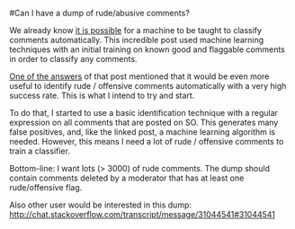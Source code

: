 #Can I have a dump of rude/abusive comments?

We already know [it is possible](http://meta.stackoverflow.com/questions/280546/can-a-machine-be-taught-to-flag-comments-automatically) for a machine to be taught to classify comments automatically. This incredible post used machine learning techniques with an initial training on known good and flaggable comments in order to classify any comments.

[One of the answers](http://meta.stackoverflow.com/a/280554/1743880) of that post mentioned that it would be even more useful to identify rude / offensive comments automatically with a very high success rate. This is what I intend to try and start.

To do that, I started to use a basic identification technique with a regular expression on all comments that are posted on SO. This generates many false positives, and, like the linked post, a machine learning algorithm is needed. However, this means I need a lot of rude / offensive comments to train a classifier.

Bottom-line: I want lots (> 3000) of rude comments. The dump should contain comments deleted by a moderator that has at least one rude/offensive flag.

Also other user would be interested in this dump:
http://chat.stackoverflow.com/transcript/message/31044541#31044541


